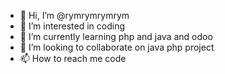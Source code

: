 - 👋 Hi, I’m @rymrymrymrym
- 👀 I’m interested in coding
- 🌱 I’m currently learning php and java and odoo
- 💞️ I’m looking to collaborate on java php project
- 📫 How to reach me code 

<!---
rymrymrymrym/rymrymrymrym is a ✨ special ✨ repository because its `README.md` (this file) appears on your GitHub profile.
You can click the Preview link to take a look at your changes.
--->

